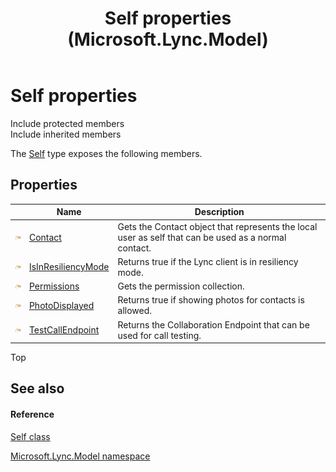 ﻿---
title: Self properties (Microsoft.Lync.Model)
TOCTitle: Self properties
ms:assetid: Properties.T:Microsoft.Lync.Model.Self_DI_3_UC_OCS14MrefLyncWPF
ms:mtpsurl: https://msdn.microsoft.com/en-us/library/microsoft.lync.model.self_di_3_uc_ocs14mreflyncwpf_properties(v=office.15)
ms:contentKeyID: 48588586
ms.date: 07/28/2014
mtps_version: v=office.15
---

# Self properties

Include protected members  
Include inherited members  

The [Self](self-class-microsoft-lync-model_2.md) type exposes the following members.

## Properties

<table>
<thead>
<tr class="header">
<th> </th>
<th>Name</th>
<th>Description</th>
</tr>
</thead>
<tbody>
<tr class="odd">
<td><img src="images/JJ275421.pubproperty(Office.15).gif" title="Public property" alt="Public property" /></td>
<td><a href="self-contact-property-microsoft-lync-model_2.md">Contact</a></td>
<td>Gets the Contact object that represents the local user as self that can be used as a normal contact.</td>
</tr>
<tr class="even">
<td><img src="images/JJ275421.pubproperty(Office.15).gif" title="Public property" alt="Public property" /></td>
<td><a href="self-isinresiliencymode-property-microsoft-lync-model_2.md">IsInResiliencyMode</a></td>
<td>Returns true if the Lync client is in resiliency mode.</td>
</tr>
<tr class="odd">
<td><img src="images/JJ275421.pubproperty(Office.15).gif" title="Public property" alt="Public property" /></td>
<td><a href="self-permissions-property-microsoft-lync-model_2.md">Permissions</a></td>
<td>Gets the permission collection.</td>
</tr>
<tr class="even">
<td><img src="images/JJ275421.pubproperty(Office.15).gif" title="Public property" alt="Public property" /></td>
<td><a href="self-photodisplayed-property-microsoft-lync-model_2.md">PhotoDisplayed</a></td>
<td>Returns true if showing photos for contacts is allowed.</td>
</tr>
<tr class="odd">
<td><img src="images/JJ275421.pubproperty(Office.15).gif" title="Public property" alt="Public property" /></td>
<td><a href="self-testcallendpoint-property-microsoft-lync-model_2.md">TestCallEndpoint</a></td>
<td>Returns the Collaboration Endpoint that can be used for call testing.</td>
</tr>
</tbody>
</table>


Top

## See also

#### Reference

[Self class](self-class-microsoft-lync-model_2.md)

[Microsoft.Lync.Model namespace](microsoft-lync-model-namespace_2.md)

